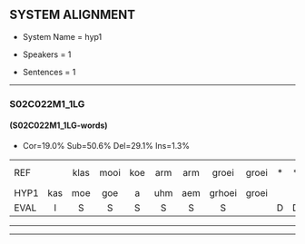 
## SYSTEM ALIGNMENT

- System Name = hyp1

- Speakers = 1

- Sentences = 1

---

### S02C022M1_1LG

#### (S02C022M1_1LG-words)

- Cor=19.0%	Sub=50.6%	Del=29.1%	Ins=1.3%

|  |  |  |  |  |  |  |  |  |  |  |  |  |  |  |  |  |  |  |  |  |  |  |  |  |  |  |  |  |  |  |  |  |  |  |  |  |  |  |  |  |  |  |  |  |  |  |  |  |  |  |  |  |  |  |  |  |  |  |  |  |  |  |  |  |  |  |  |  |  |  |  |  |  |  |  |  |  |  |  |
|:--- |:---:|:---:|:---:|:---:|:---:|:---:|:---:|:---:|:---:|:---:|:---:|:---:|:---:|:---:|:---:|:---:|:---:|:---:|:---:|:---:|:---:|:---:|:---:|:---:|:---:|:---:|:---:|:---:|:---:|:---:|:---:|:---:|:---:|:---:|:---:|:---:|:---:|:---:|:---:|:---:|:---:|:---:|:---:|:---:|:---:|:---:|:---:|:---:|:---:|:---:|:---:|:---:|:---:|:---:|:---:|:---:|:---:|:---:|:---:|:---:|:---:|:---:|:---:|:---:|:---:|:---:|:---:|:---:|:---:|:---:|:---:|:---:|:---:|:---:|:---:|:---:|:---:|:---:|:---:|
| REF |  | klas | mooi | koe | arm | arm | groei | groei | * | * | * | * | strand | bed | * | eerst | voor | draai | * | * | sjaal | herfst | duur | *s | straat | leeuw | * | * | clown | hoek | hoek | * | * | krant | hout | *s | vriend | gauw | * | *x | * | * | * | chips | groen | * | * | feest | reis | jas | huis | paard | vijf | * | muts | * | * | * | * | nieuw | * | * | kind | bang | oog | * | *(zak) | * | zacht*(zachtst) | schoen | plas | plas | neus | *(knop) | knoop | * | * | * | plank |
| HYP1 | kas | moe | goe | a | uhm | aem | grhoei | groei |  |  |  | ter | tstrand | bed | erst | eerst | voor |  |  | trai | se | herfst | de | t | straat | leeuw |  |  |  | kle | hoek |  | oek | krant |  | gout | vriend |  | gaal | schiep | t | ee | schie | p | s | scheeps | gren | feest | s | jas | hus | urt | vijf |  |  |  |  |  |  |  | mut | nie | kind |  |  |  |  |  | en | he | zk | zaszahst | schoenn | s | blas | lees | kop | knoep | plank |
| EVAL | I | S | S | S | S | S | S |  | D | D | D | S | S |  | S |  |  | D | D | S | S |  | S | S |  |  | D | D | D | S |  | D | S |  | D | S |  | D | S | S | S | S | S | S | S | S | S |  | S |  | S | S |  | D | D | D | D | D | D | D | S | S |  | D | D | D | D | D | S | S | S | S | S | S | S | S | S | S |  |
---

---
